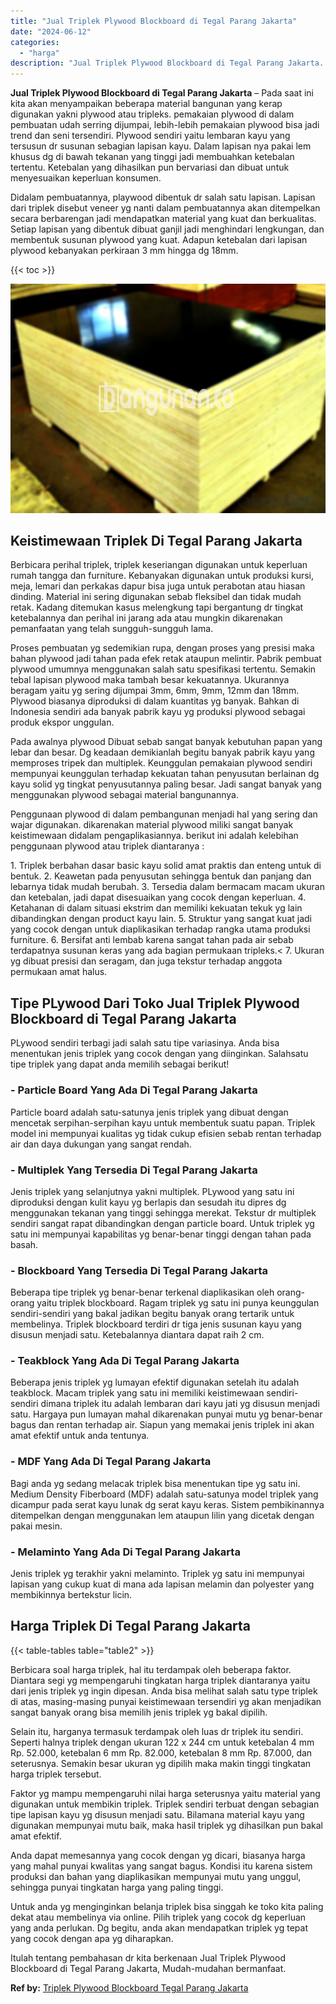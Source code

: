 ```yaml
---
title: "Jual Triplek Plywood Blockboard di Tegal Parang Jakarta"
date: "2024-06-12"
categories: 
  - "harga"
description: "Jual Triplek Plywood Blockboard di Tegal Parang Jakarta. Itulah tentang pembahasan dr kita berkenaan Jual Triplek Plywood Blockboard di Tegal Parang Jakarta,..."
---
```


**Jual Triplek Plywood Blockboard di Tegal Parang Jakarta** – Pada saat ini kita akan menyampaikan beberapa material bangunan yang kerap digunakan yakni plywood atau tripleks. pemakaian plywood di dalam pembuatan udah serring dijumpai, lebih-lebih pemakaian plywood bisa jadi trend dan seni tersendiri. Plywood sendiri yaitu lembaran kayu yang tersusun dr susunan sebagian lapisan kayu. Dalam lapisan nya pakai lem khusus dg di bawah tekanan yang tinggi jadi membuahkan ketebalan tertentu. Ketebalan yang dihasilkan pun bervariasi dan dibuat untuk menyesuaikan keperluan konsumen.

Didalam pembuatannya, playwood dibentuk dr salah satu lapisan. Lapisan dari triplek disebut veneer yg nanti dalam pembuatannya akan ditempelkan secara berbarengan jadi mendapatkan material yang kuat dan berkualitas. Setiap lapisan yang dibentuk dibuat ganjil jadi menghindari lengkungan, dan membentuk susunan plywood yang kuat. Adapun ketebalan dari lapisan plywood kebanyakan perkiraan 3 mm hingga dg 18mm.

{{< toc >}}

![Jual Triplek Plywood Blockboard di Tegal Parang Jakarta](/images/jual-triplek-murah-14.png)

## Keistimewaan Triplek Di Tegal Parang Jakarta

Berbicara perihal triplek, triplek keseriangan digunakan untuk keperluan rumah tangga dan furniture. Kebanyakan digunakan untuk produksi kursi, meja, lemari dan perkakas dapur bisa juga untuk perabotan atau hiasan dinding. Material ini sering digunakan sebab fleksibel dan tidak mudah retak. Kadang ditemukan kasus melengkung tapi bergantung dr tingkat ketebalannya dan perihal ini jarang ada atau mungkin dikarenakan pemanfaatan yang telah sungguh-sungguh lama.

Proses pembuatan yg sedemikian rupa, dengan proses yang presisi maka bahan plywood jadi tahan pada efek retak ataupun melintir. Pabrik pembuat plywood umumnya menggunakan salah satu spesifikasi tertentu. Semakin tebal lapisan plywood maka tambah besar kekuatannya. Ukurannya beragam yaitu yg sering dijumpai 3mm, 6mm, 9mm, 12mm dan 18mm. Plywood biasanya diproduksi di dalam kuantitas yg banyak. Bahkan di Indonesia sendiri ada banyak pabrik kayu yg produksi plywood sebagai produk ekspor unggulan.

Pada awalnya plywood Dibuat sebab sangat banyak kebutuhan papan yang lebar dan besar. Dg keadaan demikianlah begitu banyak pabrik kayu yang memproses tripek dan multiplek. Keunggulan pemakaian plywood sendiri mempunyai keunggulan terhadap kekuatan tahan penyusutan berlainan dg kayu solid yg tingkat penyusutannya paling besar. Jadi sangat banyak yang menggunakan plywood sebagai material bangunannya.

Penggunaan plywood di dalam pembangunan menjadi hal yang sering dan wajar digunakan. dikarenakan material plywood miliki sangat banyak keistimewaan didalam pengaplikasiannya. berikut ini adalah kelebihan penggunaan plywood atau triplek diantaranya :

1\. Triplek berbahan dasar basic kayu solid amat praktis dan enteng untuk di bentuk. 2. Keawetan pada penyusutan sehingga bentuk dan panjang dan lebarnya tidak mudah berubah. 3. Tersedia dalam bermacam macam ukuran dan ketebalan, jadi dapat disesuaikan yang cocok dengan keperluan. 4. Ketahanan di dalam situasi ekstrim dan memiliki kekuatan tekuk yg lain dibandingkan dengan product kayu lain. 5. Struktur yang sangat kuat jadi yang cocok dengan untuk diaplikasikan terhadap rangka utama produksi furniture. 6. Bersifat anti lembab karena sangat tahan pada air sebab terdapatnya susunan keras yang ada bagian permukaan tripleks.< 7. Ukuran yg dibuat presisi dan seragam, dan juga tekstur terhadap anggota permukaan amat halus.

## Tipe PLywood Dari Toko Jual Triplek Plywood Blockboard di Tegal Parang Jakarta

PLywood sendiri terbagi jadi salah satu tipe variasinya. Anda bisa menentukan jenis triplek yang cocok dengan yang diinginkan. Salahsatu tipe triplek yang dapat anda memilih sebagai berikut!

### \- Particle Board Yang Ada Di Tegal Parang Jakarta

Particle board adalah satu-satunya jenis triplek yang dibuat dengan mencetak serpihan-serpihan kayu untuk membentuk suatu papan. Triplek model ini mempunyai kualitas yg tidak cukup efisien sebab rentan terhadap air dan daya dukungan yang sangat rendah.

### \- Multiplek Yang Tersedia Di Tegal Parang Jakarta

Jenis triplek yang selanjutnya yakni multiplek. PLywood yang satu ini diproduksi dengan kulit kayu yg berlapis dan sesudah itu dipres dg menggunakan tekanan yang tinggi sehingga merekat. Tekstur dr multiplek sendiri sangat rapat dibandingkan dengan particle board. Untuk triplek yg satu ini mempunyai kapabilitas yg benar-benar tinggi dengan tahan pada basah.

### \- Blockboard Yang Tersedia Di Tegal Parang Jakarta

Beberapa tipe triplek yg benar-benar terkenal diaplikasikan oleh orang-orang yaitu triplek blockboard. Ragam triplek yg satu ini punya keunggulan sendiri-sendiri yang bakal jadikan begitu banyak orang tertarik untuk membelinya. Triplek blockboard terdiri dr tiga jenis susunan kayu yang disusun menjadi satu. Ketebalannya diantara dapat raih 2 cm.

### \- Teakblock Yang Ada Di Tegal Parang Jakarta

Beberapa jenis triplek yg lumayan efektif digunakan setelah itu adalah teakblock. Macam triplek yang satu ini memiliki keistimewaan sendiri-sendiri dimana triplek itu adalah lembaran dari kayu jati yg disusun menjadi satu. Hargaya pun lumayan mahal dikarenakan punyai mutu yg benar-benar bagus dan rentan terhadap air. Siapun yang memakai jenis triplek ini akan amat efektif untuk anda tentunya.

### \- MDF Yang Ada Di Tegal Parang Jakarta

Bagi anda yg sedang melacak triplek bisa menentukan tipe yg satu ini. Medium Density Fiberboard (MDF) adalah satu-satunya model triplek yang dicampur pada serat kayu lunak dg serat kayu keras. Sistem pembikinannya ditempelkan dengan menggunakan lem ataupun lilin yang dicetak dengan pakai mesin.

### \- Melaminto Yang Ada Di Tegal Parang Jakarta

Jenis triplek yg terakhir yakni melaminto. Triplek yg satu ini mempunyai lapisan yang cukup kuat di mana ada lapisan melamin dan polyester yang membikinnya bertekstur licin.

## Harga Triplek Di Tegal Parang Jakarta

{{< table-tables table="table2" >}}

Berbicara soal harga triplek, hal itu terdampak oleh beberapa faktor. Diantara segi yg mempengaruhi tingkatan harga triplek diantaranya yaitu dari jenis triplek yg ingin dipesan. Anda bisa melihat salah satu type triplek di atas, masing-masing punyai keistimewaan tersendiri yg akan menjadikan sangat banyak orang bisa memilih jenis triplek yg bakal dipilih.

Selain itu, harganya termasuk terdampak oleh luas dr triplek itu sendiri. Seperti halnya triplek dengan ukuran 122 x 244 cm untuk ketebalan 4 mm Rp. 52.000, ketebalan 6 mm Rp. 82.000, ketebalan 8 mm Rp. 87.000, dan seterusnya. Semakin besar ukuran yg dipilih maka makin tinggi tingkatan harga triplek tersebut.

Faktor yg mampu mempengaruhi nilai harga seterusnya yaitu material yang digunakan untuk membikin triplek. Triplek sendiri terbuat dengan sebagian tipe lapisan kayu yg disusun menjadi satu. Bilamana material kayu yang digunakan mempunyai mutu baik, maka hasil triplek yg dihasilkan pun bakal amat efektif.

Anda dapat memesannya yang cocok dengan yg dicari, biasanya harga yang mahal punyai kwalitas yang sangat bagus. Kondisi itu karena sistem produksi dan bahan yang diaplikasikan mempunyai mutu yang unggul, sehingga punyai tingkatan harga yang paling tinggi.

Untuk anda yg menginginkan belanja triplek bisa singgah ke toko kita paling dekat atau membelinya via online. Pilih triplek yang cocok dg keperluan yang anda perlukan. Dg begitu, anda akan mendapatkan triplek yg tepat yang cocok dengan apa yg diharapkan.

Itulah tentang pembahasan dr kita berkenaan Jual Triplek Plywood Blockboard di Tegal Parang Jakarta, Mudah-mudahan bermanfaat.

**Ref by:** [Triplek Plywood Blockboard Tegal Parang Jakarta](https://id.wikipedia.org/wiki/Triplek)
